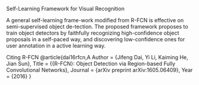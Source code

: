 Self-Learning Framework for Visual Recognition

A general self-learning frame-work modified from R-FCN is effective on semi-supervised object de-tection. The proposed framework proposes to train object detectors by faithfully recognizing high-confidence object proposals in a self-paced way, and discovering low-confidence ones for user annotation in a active learning way.

Citing R-FCN
@article{dai16rfcn,A
    Author = {Jifeng Dai, Yi Li, Kaiming He, Jian Sun},
    Title = {{R-FCN}: Object Detection via Region-based Fully Convolutional Networks},
    Journal = {arXiv preprint arXiv:1605.06409},
    Year = {2016}
    }

